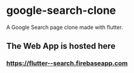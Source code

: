 # google-search-clone
A Google Search page clone made with flutter.
## The Web App is hosted here
### https://flutter--search.firebaseapp.com
